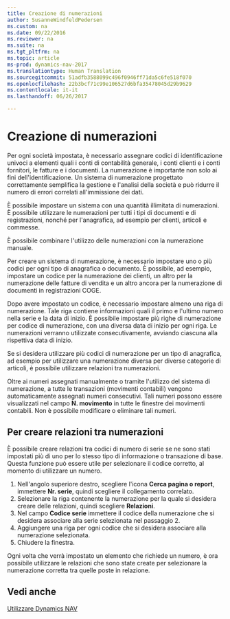 ```yaml
---
title: Creazione di numerazioni
author: SusanneWindfeldPedersen
ms.custom: na
ms.date: 09/22/2016
ms.reviewer: na
ms.suite: na
ms.tgt_pltfrm: na
ms.topic: article
ms-prod: dynamics-nav-2017
ms.translationtype: Human Translation
ms.sourcegitcommit: 51adfb3588099c496f0946ff71da5c6fe518f070
ms.openlocfilehash: 22b3bcf71c99e106527d6bfa35478045d29b9629
ms.contentlocale: it-it
ms.lasthandoff: 06/26/2017

---
```


# <a name="create-number-series"></a>Creazione di numerazioni

Per ogni società impostata, è necessario assegnare codici di identificazione univoci a elementi quali i conti di contabilità generale, i conti clienti e i conti fornitori, le fatture e i documenti. La numerazione è importante non solo ai fini dell'identificazione. Un sistema di numerazione progettato correttamente semplifica la gestione e l'analisi della società e può ridurre il numero di errori correlati all'immissione dei dati.

È possibile impostare un sistema con una quantità illimitata di numerazioni. È possibile utilizzare le numerazioni per tutti i tipi di documenti e di registrazioni, nonché per l'anagrafica, ad esempio per clienti, articoli e commesse.

È possibile combinare l'utilizzo delle numerazioni con la numerazione manuale.

Per creare un sistema di numerazione, è necessario impostare uno o più codici per ogni tipo di anagrafica o documento. È possibile, ad esempio, impostare un codice per la numerazione dei clienti, un altro per la numerazione delle fatture di vendita e un altro ancora per la numerazione di documenti in registrazioni COGE.

Dopo avere impostato un codice, è necessario impostare almeno una riga di numerazione. Tale riga contiene informazioni quali il primo e l'ultimo numero nella serie e la data di inizio. È possibile impostare più righe di numerazione per codice di numerazione, con una diversa data di inizio per ogni riga. Le numerazioni verranno utilizzate consecutivamente, avviando ciascuna alla rispettiva data di inizio.

Se si desidera utilizzare più codici di numerazione per un tipo di anagrafica, ad esempio per utilizzare una numerazione diversa per diverse categorie di articoli, è possibile utilizzare relazioni tra numerazioni.

Oltre ai numeri assegnati manualmente o tramite l'utilizzo del sistema di numerazione, a tutte le transazioni (movimenti contabili) vengono automaticamente assegnati numeri consecutivi. Tali numeri possono essere visualizzati nel campo **N. movimento** in tutte le finestre dei movimenti contabili. Non è possibile modificare o eliminare tali numeri.

## <a name="to-create-relationships-between-number-series"></a>Per creare relazioni tra numerazioni
È possibile creare relazioni tra codici di numero di serie se ne sono stati impostati più di uno per lo stesso tipo di informazione o transazione di base. Questa funzione può essere utile per selezionare il codice corretto, al momento di utilizzare un numero.

1. Nell'angolo superiore destro, scegliere l'icona **Cerca pagina o report**, immettere **Nr. serie**, quindi scegliere il collegamento correlato.
2. Selezionare la riga contenente la numerazione per la quale si desidera creare delle relazioni, quindi scegliere **Relazioni**.
3. Nel campo **Codice serie** immettere il codice della numerazione che si desidera associare alla serie selezionata nel passaggio 2.
4. Aggiungere una riga per ogni codice che si desidera associare alla numerazione selezionata.
5. Chiudere la finestra.

Ogni volta che verrà impostato un elemento che richiede un numero, è ora possibile utilizzare le relazioni che sono state create per selezionare la numerazione corretta tra quelle poste in relazione.

## <a name="see-also"></a>Vedi anche
[Utilizzare Dynamics NAV](ui-work-product.md)

